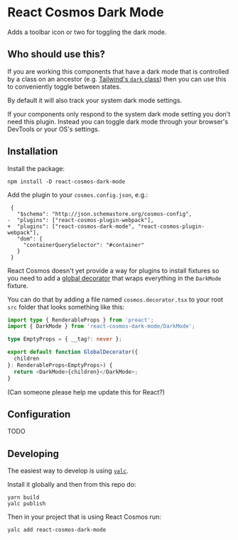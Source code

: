 # React Cosmos Dark Mode

Adds a toolbar icon or two for toggling the dark mode.

## Who should use this?

If you are working this components that have a dark mode that is controlled by
a class on an ancestor (e.g. [Tailwind's `dark`
class](https://tailwindcss.com/docs/dark-mode)) then you can use this to
conveniently toggle between states.

By default it will also track your system dark mode settings.

If your components only respond to the system dark mode setting you don't need
this plugin.
Instead you can toggle dark mode through your browser's DevTools or your OS's
settings.

## Installation

Install the package:

```
npm install -D react-cosmos-dark-mode
```

Add the plugin to your `cosmos.config.json`, e.g.:

```diff-json
 {
   "$schema": "http://json.schemastore.org/cosmos-config",
-  "plugins": ["react-cosmos-plugin-webpack"],
+  "plugins": ["react-cosmos-dark-mode", "react-cosmos-plugin-webpack"],
   "dom": {
     "containerQuerySelector": "#container"
   }
 }
```

React Cosmos doesn't yet provide a way for plugins to install fixtures so you
need to add a [global
decorator](https://cosmos-docs-woad.vercel.app/docs/fixtures/decorators) that
wraps everything in the `DarkMode` fixture.

You can do that by adding a file named `cosmos.decorator.tsx` to your root `src`
folder that looks something like this:

```ts
import type { RenderableProps } from 'preact';
import { DarkMode } from 'react-cosmos-dark-mode/DarkMode';

type EmptyProps = { __tag?: never };

export default function GlobalDecorator({
  children
}: RenderableProps<EmptyProps>) {
  return <DarkMode>{children}</DarkMode>;
}
```

(Can someone please help me update this for React?)

## Configuration

TODO

## Developing

The easiest way to develop is using [`yalc`](https://github.com/wclr/yalc).

Install it globally and then from this repo do:

```
yarn build
yalc publish
```

Then in your project that is using React Cosmos run:

```
yalc add react-cosmos-dark-mode
```
